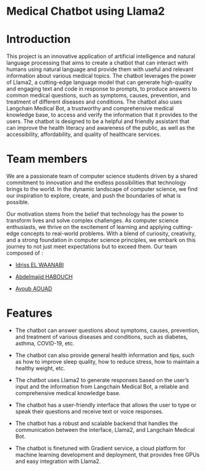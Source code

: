 # Medical Chatbot using Llama2
# Introduction 

This project is an innovative application of artificial intelligence and natural language processing that aims to create a chatbot that can interact with humans using natural language and provide them with useful and relevant information about various medical topics. The chatbot leverages the power of Llama2, a cutting-edge language model that can generate high-quality and engaging text and code in response to prompts, to produce answers to common medical questions, such as symptoms, causes, prevention, and treatment of different diseases and conditions. The chatbot also uses Langchain Medical Bot, a trustworthy and comprehensive medical knowledge base, to access and verify the information that it provides to the users. The chatbot is designed to be a helpful and friendly assistant that can improve the health literacy and awareness of the public, as well as the accessibility, affordability, and quality of healthcare services.

# Team members 
We are a passionate team of computer science students driven by a shared commitment to innovation and the endless possibilities that technology brings to the world. In the dynamic landscape of computer science, we find our inspiration to explore, create, and push the boundaries of what is possible.

Our motivation stems from the belief that technology has the power to transform lives and solve complex challenges. As computer science enthusiasts, we thrive on the excitement of learning and applying cutting-edge concepts to real-world problems. With a blend of curiosity, creativity, and a strong foundation in computer science principles, we embark on this journey to not just meet expectations but to exceed them.
Our team composed of : 

* [Idriss EL WAANABI][link-id]

[link-id]: https://github.com/IDRISSELWAANABI
* [Abdelmajid HABOUCH][link-id]

[link-id]: https://github.com/mjiid

* [Ayoub AOUAD][link-id]

[link-id]: https://github.com/your-username/healthcare-chatbot



# Features
* The chatbot can answer questions about symptoms, causes, prevention, and treatment of various diseases and conditions, such as diabetes, asthma, COVID-19, etc.

* The chatbot can also provide general health information and tips, such as how to improve sleep quality, how to reduce stress, how to maintain a healthy weight, etc.

* The chatbot uses Llama2 to generate responses based on the user’s input and the information from Langchain Medical Bot, a reliable and comprehensive medical knowledge base.

* The chatbot has a user-friendly interface that allows the user to type or speak their questions and receive text or voice responses.

* The chatbot has a robust and scalable backend that handles the communication between the interface, Llama2, and Langchain Medical Bot.

* The chatbot is finetuned with Gradient service, a cloud platform for machine learning development and deployment, that provides free GPUs and easy integration with Llama2.


